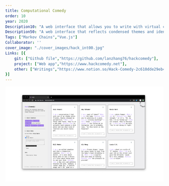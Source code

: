 ```yaml
---
title: Computational Comedy
order: 10
year: 2020
Description10: "A web interface that allows you to write with virtual comedians"
Description50: "A web interface that reflects condensed themes and identities in the American comedy landscape through procedural generation of comic text borrowed from stand-up comedians"
Tags: ["Markov Chains","Vue.js"]
Collaborator: ''
cover_image: "./cover_images/hack_int00.jpg"
Links: [{
    git: ["Github file","https://github.com/lanzhang76/hackcomedy"],
    project: ["Web app","https://www.hackcomedy.net"],
    other: ["Writings","https://www.notion.so/Hack-Comedy-2c610dde29eb48cebd6f8f5c0cfdf961"]
}]
---
```


![cover](./cover_images/hack_int00.jpg)